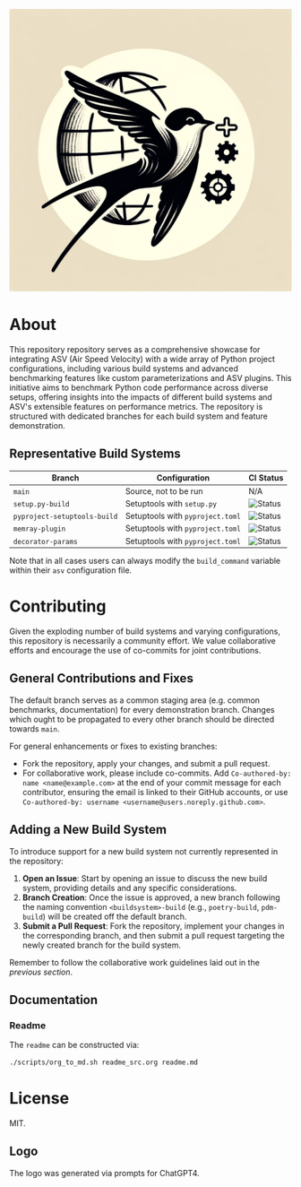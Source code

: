![Logo](./branding/logo/asv_samples_logo.png)

# About

This repository repository serves as a comprehensive showcase for
integrating ASV (Air Speed Velocity) with a wide array of Python project
configurations, including various build systems and advanced
benchmarking features like custom parameterizations and ASV plugins.
This initiative aims to benchmark Python code performance across diverse
setups, offering insights into the impacts of different build systems
and ASV's extensible features on performance metrics. The repository is
structured with dedicated branches for each build system and feature
demonstration.

## Representative Build Systems

| **Branch**                   | **Configuration**                | **CI Status**                                                                                                                  |
|------------------------------|----------------------------------|--------------------------------------------------------------------------------------------------------------------------------|
| `main`                       | Source, not to be run            | N/A                                                                                                                            |
| `setup.py-build`             | Setuptools with `setup.py`       | ![Status](https://github.com/HaoZeke/asv_samples/actions/workflows/build_test.yml/badge.svg?branch=setup.py-build)             |
| `pyproject-setuptools-build` | Setuptools with `pyproject.toml` | ![Status](https://github.com/HaoZeke/asv_samples/actions/workflows/build_test.yml/badge.svg?branch=pyproject-setuptools-build) |
| `memray-plugin`              | Setuptools with `pyproject.toml` | ![Status](https://github.com/HaoZeke/asv_samples/actions/workflows/build_test.yml/badge.svg?branch=memray-plugin)              |
| `decorator-params`           | Setuptools with `pyproject.toml` | ![Status](https://github.com/HaoZeke/asv_samples/actions/workflows/build_test.yml/badge.svg?branch=decorator-params)           |

Note that in all cases users can always modify the `build_command`
variable within their `asv` configuration file.

# Contributing

Given the exploding number of build systems and varying configurations,
this repository is necessarily a community effort. We value
collaborative efforts and encourage the use of co-commits for joint
contributions.

## General Contributions and Fixes

The default branch serves as a common staging area (e.g. common
benchmarks, documentation) for every demonstration branch. Changes which
ought to be propagated to every other branch should be directed towards
`main`.

For general enhancements or fixes to existing branches:

- Fork the repository, apply your changes, and submit a pull request.
- For collaborative work, please include co-commits. Add
  `Co-authored-by: name <name@example.com>` at the end of your commit
  message for each contributor, ensuring the email is linked to their
  GitHub accounts, or use
  `Co-authored-by: username <username@users.noreply.github.com>`.

## Adding a New Build System

To introduce support for a new build system not currently represented in
the repository:

1.  **Open an Issue**: Start by opening an issue to discuss the new
    build system, providing details and any specific considerations.
2.  **Branch Creation**: Once the issue is approved, a new branch
    following the naming convention `<buildsystem>-build` (e.g.,
    `poetry-build`, `pdm-build`) will be created off the default branch.
3.  **Submit a Pull Request**: Fork the repository, implement your
    changes in the corresponding branch, and then submit a pull request
    targeting the newly created branch for the build system.

Remember to follow the collaborative work guidelines laid out in the
<span class="spurious-link"
target="General Contributions and Fixes">*previous section*</span>.

## Documentation

### Readme

The `readme` can be constructed via:

``` bash
./scripts/org_to_md.sh readme_src.org readme.md
```

# License

MIT.

## Logo

The logo was generated via prompts for ChatGPT4.
